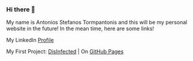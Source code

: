 ### Hi there 👋
My name is Antonios Stefanos Tormpantonis and this will be my personal website in the future!
In the mean time, here are some links!

My LinkedIn [Profile](https://www.linkedin.com/in/antonis-tormp/)

My First Project: [DisInfected](https://github.com/AntonisTorb/DisInfected) | On [GitHub Pages](https://antonistorb.github.io/DisInfected/)


<!--
**AntonisTorb/AntonisTorb** is a ✨ _special_ ✨ repository because its `README.md` (this file) appears on your GitHub profile.

Here are some ideas to get you started:

- 🔭 I’m currently working on ...
- 🌱 I’m currently learning ...
- 👯 I’m looking to collaborate on ...
- 🤔 I’m looking for help with ...
- 💬 Ask me about ...
- 📫 How to reach me: ...
- 😄 Pronouns: ...
- ⚡ Fun fact: ...
-->

